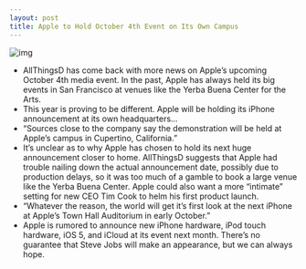 ```yaml
---
layout: post
title: Apple to Hold October 4th Event on Its Own Campus
---
```

![img](http://media.idownloadblog.com/wp-content/uploads/2011/09/MG_4303_540x359.jpg)
* AllThingsD has come back with more news on Apple’s upcoming October 4th media event. In the past, Apple has always held its big events in San Francisco at venues like the Yerba Buena Center for the Arts.
* This year is proving to be different. Apple will be holding its iPhone announcement at its own headquarters…
* “Sources close to the company say the demonstration will be held at Apple’s campus in Cupertino, California.”
* It’s unclear as to why Apple has chosen to hold its next huge announcement closer to home. AllThingsD suggests that Apple had trouble nailing down the actual announcement date, possibly due to production delays, so it was too much of a gamble to book a large venue like the Yerba Buena Center. Apple could also want a more “intimate” setting for new CEO Tim Cook to helm his first product launch.
* “Whatever the reason, the world will get it’s first look at the next iPhone at Apple’s Town Hall Auditorium in early October.”
* Apple is rumored to announce new iPhone hardware, iPod touch hardware, iOS 5, and iCloud at its event next month. There’s no guarantee that Steve Jobs will make an appearance, but we can always hope.

